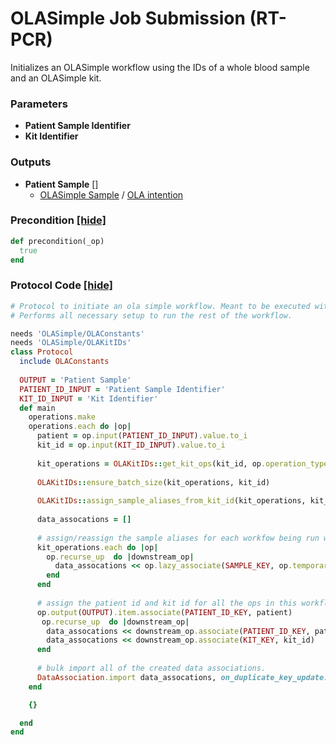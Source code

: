 # OLASimple Job Submission (RT-PCR)

Initializes an OLASimple workflow using the IDs of a whole blood sample and an OLASimple kit.


### Parameters

- **Patient Sample Identifier** 
- **Kit Identifier** 

### Outputs


- **Patient Sample** []  
  - <a href='#' onclick='easy_select("Sample Types", "OLASimple Sample")'>OLASimple Sample</a> / <a href='#' onclick='easy_select("Containers", "OLA intention")'>OLA intention</a>

### Precondition <a href='#' id='precondition'>[hide]</a>
```ruby
def precondition(_op)
  true
end
```

### Protocol Code <a href='#' id='protocol'>[hide]</a>
```ruby
# Protocol to initiate an ola simple workflow. Meant to be executed without technician (can be run in debug mode)
# Performs all necessary setup to run the rest of the workflow.

needs 'OLASimple/OLAConstants'
needs 'OLASimple/OLAKitIDs'
class Protocol
  include OLAConstants
  
  OUTPUT = 'Patient Sample'
  PATIENT_ID_INPUT = 'Patient Sample Identifier'
  KIT_ID_INPUT = 'Kit Identifier'
  def main
    operations.make
    operations.each do |op|
      patient = op.input(PATIENT_ID_INPUT).value.to_i
      kit_id = op.input(KIT_ID_INPUT).value.to_i
      
      kit_operations = OLAKitIDs::get_kit_ops(kit_id, op.operation_type_id)
      
      OLAKitIDs::ensure_batch_size(kit_operations, kit_id)
      
      OLAKitIDs::assign_sample_aliases_from_kit_id(kit_operations, kit_id)
      
      data_assocations = []
      
      # assign/reassign the sample aliases for each workfow being run with this kit.
      kit_operations.each do |op|
        op.recurse_up  do |downstream_op|
          data_assocations << op.lazy_associate(SAMPLE_KEY, op.temporary[:sample_alias])
        end
      end
      
      # assign the patient id and kit id for all the ops in this workflow.
      op.output(OUTPUT).item.associate(PATIENT_ID_KEY, patient)
       op.recurse_up  do |downstream_op|
        data_assocations << downstream_op.associate(PATIENT_ID_KEY, patient)
        data_assocations << downstream_op.associate(KIT_KEY, kit_id)
      end
      
      # bulk import all of the created data associations.
      DataAssociation.import data_assocations, on_duplicate_key_update: [:object]
    end

    {}

  end
end

```
